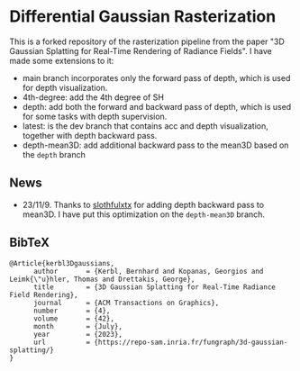 # Differential Gaussian Rasterization

This is a forked repository of the rasterization pipeline from the paper "3D Gaussian Splatting for Real-Time Rendering of Radiance Fields". I have made some extensions to it: 

- main branch incorporates only the forward pass of depth, which is used for depth visualization. 
- 4th-degree: add the 4th degree of SH
- depth: add both the forward and backward pass of depth, which is used for some tasks with depth supervision.
- latest: is the dev branch that contains acc and depth visualization, together with depth backward pass. 
- depth-mean3D: add additional backward pass to the mean3D based on the `depth` branch 



## News

- 23/11/9. Thanks to [slothfulxtx](https://github.com/slothfulxtx) for adding depth backward pass to mean3D. I have put this optimization on the `depth-mean3D` branch.



<section class="section" id="BibTeX">
  <div class="container is-max-desktop content">
    <h2 class="title">BibTeX</h2>
    <pre><code>@Article{kerbl3Dgaussians,
      author       = {Kerbl, Bernhard and Kopanas, Georgios and Leimk{\"u}hler, Thomas and Drettakis, George},
      title        = {3D Gaussian Splatting for Real-Time Radiance Field Rendering},
      journal      = {ACM Transactions on Graphics},
      number       = {4},
      volume       = {42},
      month        = {July},
      year         = {2023},
      url          = {https://repo-sam.inria.fr/fungraph/3d-gaussian-splatting/}
}</code></pre>
  </div>
</section>
